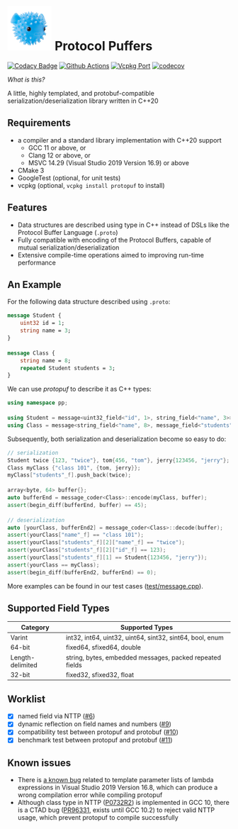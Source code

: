 # ![puffer](asset/puffer.png) Protocol Puffers
[![Codacy Badge](https://api.codacy.com/project/badge/Grade/31e7d1d7bcbe43959aaec3b86093b843)](https://app.codacy.com/gh/PragmaTwice/protopuf?utm_source=github.com&utm_medium=referral&utm_content=PragmaTwice/protopuf&utm_campaign=Badge_Grade)
[![Github Actions](https://github.com/PragmaTwice/protopuf/workflows/BuildAndTest/badge.svg)](https://github.com/PragmaTwice/protopuf/actions)
[![Vcpkg Port](https://img.shields.io/badge/vcpkg-protopuf-blue)](https://github.com/microsoft/vcpkg/blob/master/ports/protopuf/vcpkg.json)
[![codecov](https://codecov.io/gh/PragmaTwice/protopuf/branch/master/graph/badge.svg?token=4EPLZ6Z4J5)](https://codecov.io/gh/PragmaTwice/protopuf)

*What is this?*

A little, highly templated, and protobuf-compatible serialization/deserialization library written in C++20

## Requirements

- a compiler and a standard library implementation with C++20 support 
    - GCC 11 or above, or
    - Clang 12 or above, or
    - MSVC 14.29 (Visual Studio 2019 Version 16.9) or above
- CMake 3
- GoogleTest (optional, for unit tests)
- vcpkg (optional, `vcpkg install protopuf` to install)

## Features

- Data structures are described using type in C++ instead of DSLs like the Protocol Buffer Language (`.proto`)
- Fully compatible with encoding of the Protocol Buffers, capable of mutual serialization/deserialization
- Extensive compile-time operations aimed to improving run-time performance

## An Example
For the following data structure described using `.proto`:
```proto
message Student {
    uint32 id = 1;
    string name = 3;
}

message Class {
    string name = 8;
    repeated Student students = 3;
}
```
We can use *protopuf* to describe it as C++ types:
```c++
using namespace pp;

using Student = message<uint32_field<"id", 1>, string_field<"name", 3>>;
using Class = message<string_field<"name", 8>, message_field<"students", 3, Student, repeated>>;
```
Subsequently, both serialization and deserialization become so easy to do:
```c++
// serialization
Student twice {123, "twice"}, tom{456, "tom"}, jerry{123456, "jerry"};
Class myClass {"class 101", {tom, jerry}};
myClass["students"_f].push_back(twice);

array<byte, 64> buffer{};
auto bufferEnd = message_coder<Class>::encode(myClass, buffer);
assert(begin_diff(bufferEnd, buffer) == 45);

// deserialization
auto [yourClass, bufferEnd2] = message_coder<Class>::decode(buffer);
assert(yourClass["name"_f] == "class 101");
assert(yourClass["students"_f][2]["name"_f] == "twice");
assert(yourClass["students"_f][2]["id"_f] == 123);
assert(yourClass["students"_f][1] == Student{123456, "jerry"});
assert(yourClass == myClass);
assert(begin_diff(bufferEnd2, bufferEnd) == 0);
```
More examples can be found in our test cases ([test/message.cpp](https://github.com/PragmaTwice/protopuf/blob/master/test/message.cpp)).

## Supported Field Types
Category|	Supported Types
--------|------------------
Varint  | int32, int64, uint32, uint64, sint32, sint64, bool, enum
64-bit  | fixed64, sfixed64, double
Length-delimited| string, bytes, embedded messages, packed repeated fields
32-bit 	| fixed32, sfixed32, float

## Worklist
- [x] named field via NTTP ([#6](https://github.com/PragmaTwice/protopuf/pull/6))
- [x] dynamic reflection on field names and numbers ([#9](https://github.com/PragmaTwice/protopuf/pull/9))
- [x] compatibility test between protopuf and protobuf ([#10](https://github.com/PragmaTwice/protopuf/pull/10))
- [x] benchmark test between protopuf and protobuf ([#11](https://github.com/PragmaTwice/protopuf/pull/11))

## Known issues
- There is [a known bug](https://developercommunity2.visualstudio.com/t/Wrong-compile-error-in-MSVC:-identifier-/1270794) related to template parameter lists of lambda expressions in Visual Studio 2019 Version 16.8, which can produce a wrong compilation error while compiling protopuf
- Although class type in NTTP ([P0732R2](http://www.open-std.org/jtc1/sc22/wg21/docs/papers/2018/p0732r2.pdf)) is implemented in GCC 10, there is a CTAD bug ([PR96331](https://gcc.gnu.org/bugzilla/show_bug.cgi?id=96331), exists until GCC 10.2) to reject valid NTTP usage, which prevent protopuf to compile successfully
